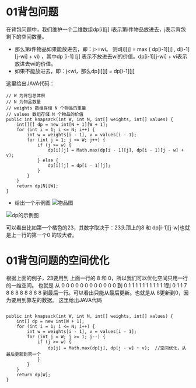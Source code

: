 # 01背包问题
 在背包问题中，我们维护一个二维数组dp[i][j]
 i表示第i件物品放进去，j表示背包剩下的空间数量。
 +  那么第i件物品如果能放进去，即：j>=wi。 则d[i][j] = max ( dp[i-1][j] , d[i-1][j-wi] + vi) ，其中dp [i-1] [j] 表示不放进去wi的价值。dp[i-1][j-wi] + vi表示放进去wi的价值。
 +  如果不能放进去，即：j<wi，那么dp[i][j] = dp[i-1][j]

这里给出JAVA代码：
```
// W 为背包总体积
// N 为物品数量
// weights 数组存储 N 个物品的重量
// values 数组存储 N 个物品的价值
public int knapsack(int W, int N, int[] weights, int[] values) {
    int[][] dp = new int[N + 1][W + 1];
    for (int i = 1; i <= N; i++) {
        int w = weights[i - 1], v = values[i - 1];
        for (int j = 1; j <= W; j++) {
            if (j >= w) {
                dp[i][j] = Math.max(dp[i - 1][j], dp[i - 1][j - w] + v);
            } else {
                dp[i][j] = dp[i - 1][j];
            }
        }
    }
    return dp[N][W];
}
```

+  给出一个示例图
![物品图](https://upload-images.jianshu.io/upload_images/4114134-f081100c3b21d491.png?imageMogr2/auto-orient/strip|imageView2/2/format/webp)

![dp的示例图](https://upload-images.jianshu.io/upload_images/4114134-53dff2af1a9ae3ec.png?imageMogr2/auto-orient/strip|imageView2/2/w/1200/format/webp)

可以看出比如第一个橘色的23，其数字取决于：23头顶上的8 和 dp[i-1][j-w]也就是上一行的第一个0 的较大者。
# 01背包问题的空间优化
 根据上面的例子，23要用到 上面一行的 8 和 0，所以我们可以优化空间只用一行的一维空间。
 也就是 从 0 0 0 0 0 0 0 0 0 0 0 0 到
               0 1 1 1 1 1 1 1 1 1 1 1到
               0 1 1 7 8 8 8 8 8 8 8 8 到最后一行。可以看出只能从最后更新。也就是从 8更新到0，因为要用到靠左的数据。
这里给出JAVA代码
```

public int knapsack(int W, int N, int[] weights, int[] values) {
    int[] dp = new int[W + 1];
    for (int i = 1; i <= N; i++) {
        int w = weights[i - 1], v = values[i - 1];
        for (int j = W; j >= 1; j--) {
            if (j >= w) {
                dp[j] = Math.max(dp[j], dp[j - w] + v);  //空间优化，从最后更新到第一个
            }
        }
    }
    return dp[W];
}

```
